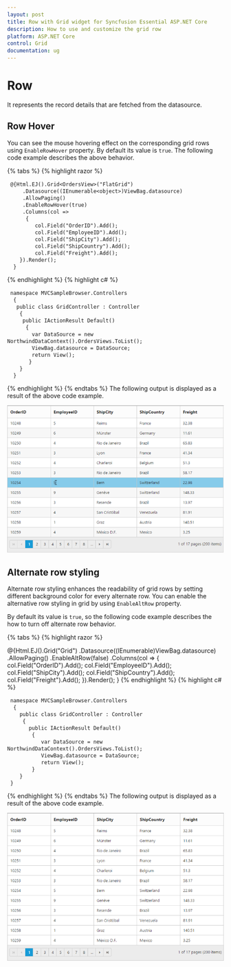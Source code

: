 ```yaml
---
layout: post
title: Row with Grid widget for Syncfusion Essential ASP.NET Core
description: How to use and customize the grid row
platform: ASP.NET Core
control: Grid
documentation: ug
---
```

# Row
It represents the record details that are fetched from the datasource.

## Row Hover
You can see the mouse hovering effect on the corresponding grid rows using `EnableRowHover` property. By default its value is `true`.
The following code example describes the above behavior.

{% tabs %}
{% highlight  razor %}

     @{Html.EJ().Grid<OrdersView>("FlatGrid")
         .Datasource((IEnumerable<object>)ViewBag.datasource)
         .AllowPaging()   
         .EnableRowHover(true)        
         .Columns(col =>
          {
             col.Field("OrderID").Add();
             col.Field("EmployeeID").Add();
             col.Field("ShipCity").Add();
             col.Field("ShipCountry").Add();
             col.Field("Freight").Add();
        }).Render();
      }
{% endhighlight %}
{% highlight c# %}

     namespace MVCSampleBrowser.Controllers
      {
       public class GridController : Controller
        {
         public IActionResult Default()
          {
            var DataSource = new NorthwindDataContext().OrdersViews.ToList();
            ViewBag.datasource = DataSource;
            return View();
           }
        }
      }
{% endhighlight  %}
{% endtabs %} 
The following output is displayed as a result of the above code example.

![](Row_images/Row_img1.png)

## Alternate row styling

Alternate row styling enhances the readability of grid rows by setting different background color for every alternate row. You can enable the alternative row styling in grid by using `EnableAltRow` property. 

By default its value is `true`, so the following code example describes the how to turn off alternate row behavior.

{% tabs %}
{% highlight  razor %}

   @{Html.EJ().Grid<OrdersView>("Grid")
         .Datasource((IEnumerable<object>)ViewBag.datasource)
         .AllowPaging()
         .EnableAltRow(false)
         .Columns(col =>
            {
               col.Field("OrderID").Add();
               col.Field("EmployeeID").Add();
               col.Field("ShipCity").Add();
               col.Field("ShipCountry").Add();
               col.Field("Freight").Add();
            }).Render();
}
{% endhighlight  %}
{% highlight c# %}

     namespace MVCSampleBrowser.Controllers
      {
        public class GridController : Controller
         {
           public IActionResult Default()
            {
               var DataSource = new NorthwindDataContext().OrdersViews.ToList();
               ViewBag.datasource = DataSource;
               return View();
            }
        }
     }
{% endhighlight  %}
{% endtabs %} 
The following output is displayed as a result of the above code example.

![](Row_images/Row_img4.png)